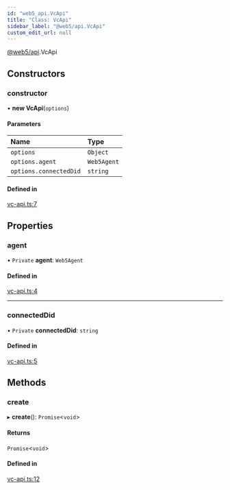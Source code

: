 ```yaml
---
id: "web5_api.VcApi"
title: "Class: VcApi"
sidebar_label: "@web5/api.VcApi"
custom_edit_url: null
---
```


[@web5/api](../modules/web5_api.md).VcApi

## Constructors

### constructor

• **new VcApi**(`options`)

#### Parameters

| Name | Type |
| :------ | :------ |
| `options` | `Object` |
| `options.agent` | `Web5Agent` |
| `options.connectedDid` | `string` |

#### Defined in

[vc-api.ts:7](https://github.com/TBD54566975/web5-js/blob/ff920f5/packages/api/src/vc-api.ts#L7)

## Properties

### agent

• `Private` **agent**: `Web5Agent`

#### Defined in

[vc-api.ts:4](https://github.com/TBD54566975/web5-js/blob/ff920f5/packages/api/src/vc-api.ts#L4)

___

### connectedDid

• `Private` **connectedDid**: `string`

#### Defined in

[vc-api.ts:5](https://github.com/TBD54566975/web5-js/blob/ff920f5/packages/api/src/vc-api.ts#L5)

## Methods

### create

▸ **create**(): `Promise`<`void`\>

#### Returns

`Promise`<`void`\>

#### Defined in

[vc-api.ts:12](https://github.com/TBD54566975/web5-js/blob/ff920f5/packages/api/src/vc-api.ts#L12)
